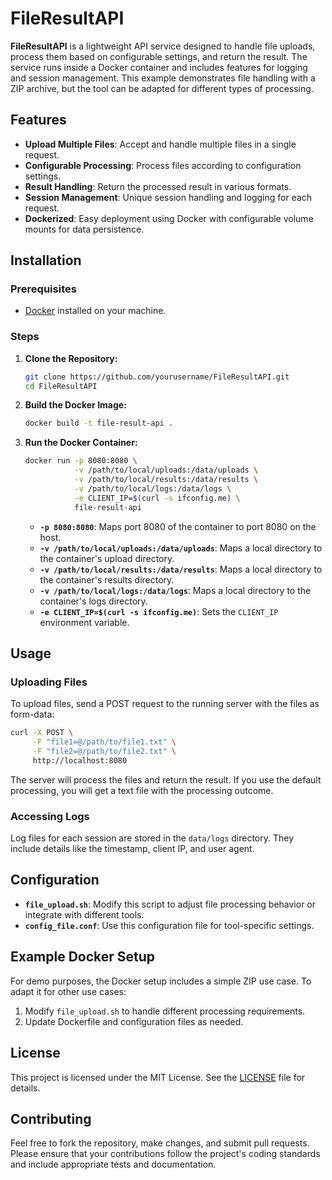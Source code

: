 # FileResultAPI

**FileResultAPI** is a lightweight API service designed to handle file uploads, process them based on configurable settings, and return the result. The service runs inside a Docker container and includes features for logging and session management. This example demonstrates file handling with a ZIP archive, but the tool can be adapted for different types of processing.

## Features

- **Upload Multiple Files**: Accept and handle multiple files in a single request.
- **Configurable Processing**: Process files according to configuration settings.
- **Result Handling**: Return the processed result in various formats.
- **Session Management**: Unique session handling and logging for each request.
- **Dockerized**: Easy deployment using Docker with configurable volume mounts for data persistence.

## Installation

### Prerequisites

- [Docker](https://docs.docker.com/get-docker/) installed on your machine.

### Steps

1. **Clone the Repository:**

   ```bash
   git clone https://github.com/yourusername/FileResultAPI.git
   cd FileResultAPI
   ```

2. **Build the Docker Image:**

   ```bash
   docker build -t file-result-api .
   ```

3. **Run the Docker Container:**

   ```bash
   docker run -p 8080:8080 \
              -v /path/to/local/uploads:/data/uploads \
              -v /path/to/local/results:/data/results \
              -v /path/to/local/logs:/data/logs \
              -e CLIENT_IP=$(curl -s ifconfig.me) \
              file-result-api
   ```

   - **`-p 8080:8080`**: Maps port 8080 of the container to port 8080 on the host.
   - **`-v /path/to/local/uploads:/data/uploads`**: Maps a local directory to the container's upload directory.
   - **`-v /path/to/local/results:/data/results`**: Maps a local directory to the container's results directory.
   - **`-v /path/to/local/logs:/data/logs`**: Maps a local directory to the container's logs directory.
   - **`-e CLIENT_IP=$(curl -s ifconfig.me)`**: Sets the `CLIENT_IP` environment variable.

## Usage

### Uploading Files

To upload files, send a POST request to the running server with the files as form-data:

```bash
curl -X POST \
     -F "file1=@/path/to/file1.txt" \
     -F "file2=@/path/to/file2.txt" \
     http://localhost:8080
```

The server will process the files and return the result. If you use the default processing, you will get a text file with the processing outcome.

### Accessing Logs

Log files for each session are stored in the `data/logs` directory. They include details like the timestamp, client IP, and user agent.

## Configuration

- **`file_upload.sh`**: Modify this script to adjust file processing behavior or integrate with different tools.
- **`config_file.conf`**: Use this configuration file for tool-specific settings.

## Example Docker Setup

For demo purposes, the Docker setup includes a simple ZIP use case. To adapt it for other use cases:

1. Modify `file_upload.sh` to handle different processing requirements.
2. Update Dockerfile and configuration files as needed.

## License

This project is licensed under the MIT License. See the [LICENSE](LICENSE) file for details.

## Contributing

Feel free to fork the repository, make changes, and submit pull requests. Please ensure that your contributions follow the project's coding standards and include appropriate tests and documentation.

